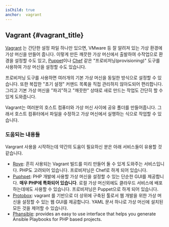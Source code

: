 ```yaml
---
isChild: true
anchor:  vagrant
---
```


## Vagrant {#vagrant_title}

[Vagrant] 는 간단한 설정 파일 하나만 있으면, VMware 등 잘 알려져 있는 가상 환경에 가상 머신을 만들어 줍니다.
이렇게 만든 깨끗한 가상 머신에서 출발하여 수작업으로 환경을 설정할 수도 있고, 
[Puppet][puppet]이나 [Chef][chef] 같은 "프로비저닝(provisioning)" 도구를 사용하여 가상 머신을 설정할 수도 있습니다.

프로비저닝 도구를 사용하면 여러개의 기본 가상 머신을 동일한 방식으로 설정할 수 있습니다.
또한 복잡한 "초기 설정" 커맨드 목록을 직접 관리하지 않아도되어 편리합니다. 그리고 기본 가상 머신을
"파괴"하고 "깨끗한" 상태로 새로 만드는 작업도 간단히 할 수 있게 도와줍니다.

Vagrant는 여러분의 호스트 컴퓨터와 가상 머신 사이에 공유 폴더를 만들어줍니다. 그래서 호스트 컴퓨터에서 파일을 수정하고
가상 머신에서 실행하는 식으로 작업할 수 있습니다.

### 도움되는 내용들

Vargrant 사용을 시작하는데 약간의 도움이 필요하신 분은 아래 서비스들이 유용할 것 같습니다.

- [Rove][Rove]: 흔히 사용되는 Vagrant 빌드를 미리 만들어 둘 수 있게 도와주는 서비스입니다. PHP도 고려되어 있습니다.
프로비저닝은 Chef로 하게 되어 있습니다.
- [Puphpet][Puphpet]: PHP 개발에 사용할 가상 머신을 설정할 수 있는 단순한 GUI를 제공합니다. **매우 PHP에 특화되어
있습니다**. 로컬 가상 머신외에도 클라우드 서비스에 배포하는데에도 사용할 수 있습니다. 프로비저닝은 Puppet으로 하게
되어 있습니다.
- [Protobox][Protobox]: vagrant 를 기반으로 더 상위에 구축된 툴로서 웹 개발을 위한 가상 머신을 설정할 수 있는 웹 GUI를
제공합니다. YAML 문서 하나로 가상 머신에 설치된 모든 것을 제어할 수 있습니다.
- [Phansible][Phansible]: provides an easy to use interface that helps you generate Ansible Playbooks for PHP based projects.


[Vagrant]: http://vagrantup.com/
[Puppet]: http://www.puppetlabs.com/
[Chef]: http://www.opscode.com/
[Rove]: http://rove.io/
[Puphpet]: https://puphpet.com/
[Protobox]: http://getprotobox.com/
[Phansible]: http://phansible.com/
